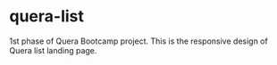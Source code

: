 # quera-list
1st phase of Quera Bootcamp project. This is the responsive design of Quera list landing page.

